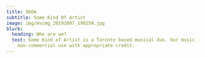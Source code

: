 ```yaml
---
title: SKOA
subtitle: Some Kind Of Artist
image: img/mvimg_20191007_190250.jpg
blurb:
  heading: Who are we?
  text: Some Kind of Artist is a Toronto based musical duo. Our music is free for
    non-commercial use with appropriate credit.
---
```

